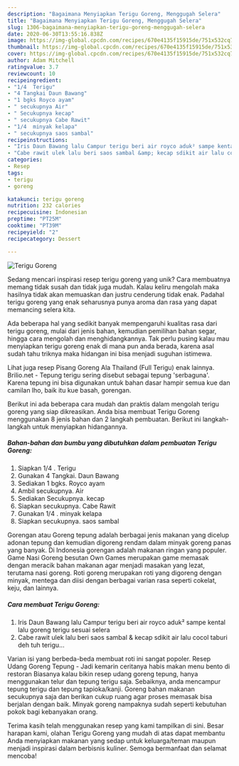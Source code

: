 ```yaml
---
description: "Bagaimana Menyiapkan Terigu Goreng, Menggugah Selera"
title: "Bagaimana Menyiapkan Terigu Goreng, Menggugah Selera"
slug: 1306-bagaimana-menyiapkan-terigu-goreng-menggugah-selera
date: 2020-06-30T13:55:16.838Z
image: https://img-global.cpcdn.com/recipes/670e4135f15915de/751x532cq70/terigu-goreng-foto-resep-utama.jpg
thumbnail: https://img-global.cpcdn.com/recipes/670e4135f15915de/751x532cq70/terigu-goreng-foto-resep-utama.jpg
cover: https://img-global.cpcdn.com/recipes/670e4135f15915de/751x532cq70/terigu-goreng-foto-resep-utama.jpg
author: Adam Mitchell
ratingvalue: 3.7
reviewcount: 10
recipeingredient:
- "1/4  Terigu"
- "4 Tangkai Daun Bawang"
- "1 bgks Royco ayam"
- " secukupnya Air"
- " Secukupnya kecap"
- " secukupnya Cabe Rawit"
- "1/4  minyak kelapa"
- " secukupnya saos sambal"
recipeinstructions:
- "Iris Daun Bawang lalu Campur terigu beri air royco aduk² sampe kental lalu goreng terigu sesuai selera"
- "Cabe rawit ulek lalu beri saos sambal &amp; kecap sdikit air lalu cocol taburi deh tuh terigu..."
categories:
- Resep
tags:
- terigu
- goreng

katakunci: terigu goreng 
nutrition: 232 calories
recipecuisine: Indonesian
preptime: "PT25M"
cooktime: "PT39M"
recipeyield: "2"
recipecategory: Dessert

---
```



![Terigu Goreng](https://img-global.cpcdn.com/recipes/670e4135f15915de/751x532cq70/terigu-goreng-foto-resep-utama.jpg)

Sedang mencari inspirasi resep terigu goreng yang unik? Cara membuatnya memang tidak susah dan tidak juga mudah. Kalau keliru mengolah maka hasilnya tidak akan memuaskan dan justru cenderung tidak enak. Padahal terigu goreng yang enak seharusnya punya aroma dan rasa yang dapat memancing selera kita.

Ada beberapa hal yang sedikit banyak mempengaruhi kualitas rasa dari terigu goreng, mulai dari jenis bahan, kemudian pemilihan bahan segar, hingga cara mengolah dan menghidangkannya. Tak perlu pusing kalau mau menyiapkan terigu goreng enak di mana pun anda berada, karena asal sudah tahu triknya maka hidangan ini bisa menjadi suguhan istimewa.

Lihat juga resep Pisang Goreng Ala Thailand (Full Terigu) enak lainnya. Brilio.net - Tepung terigu sering disebut sebagai tepung &#39;serbaguna&#39;. Karena tepung ini bisa digunakan untuk bahan dasar hampir semua kue dan camilan lho, baik itu kue basah, gorengan.


Berikut ini ada beberapa cara mudah dan praktis dalam mengolah terigu goreng yang siap dikreasikan. Anda bisa membuat Terigu Goreng menggunakan 8 jenis bahan dan 2 langkah pembuatan. Berikut ini langkah-langkah untuk menyiapkan hidangannya.

<!--inarticleads1-->

##### Bahan-bahan dan bumbu yang dibutuhkan dalam pembuatan Terigu Goreng:

1. Siapkan 1/4 . Terigu
1. Gunakan 4 Tangkai. Daun Bawang
1. Sediakan 1 bgks. Royco ayam
1. Ambil  secukupnya. Air
1. Sediakan  Secukupnya. kecap
1. Siapkan  secukupnya. Cabe Rawit
1. Gunakan 1/4 . minyak kelapa
1. Siapkan  secukupnya. saos sambal


Gorengan atau Goreng tepung adalah berbagai jenis makanan yang dicelup adonan tepung dan kemudian digoreng rendam dalam minyak goreng panas yang banyak. Di Indonesia gorengan adalah makanan ringan yang populer. Game Nasi Goreng besutan Own Games merupakan game memasak dengan meracik bahan makanan agar menjadi masakan yang lezat, terutama nasi goreng. Roti goreng merupakan roti yang digoreng dengan minyak, mentega dan diisi dengan berbagai varian rasa seperti cokelat, keju, dan lainnya. 

<!--inarticleads2-->

##### Cara membuat Terigu Goreng:

1. Iris Daun Bawang lalu Campur terigu beri air royco aduk² sampe kental lalu goreng terigu sesuai selera
1. Cabe rawit ulek lalu beri saos sambal &amp; kecap sdikit air lalu cocol taburi deh tuh terigu...


Varian isi yang berbeda-beda membuat roti ini sangat popoler. Resep Udang Goreng Tepung - Jadi kemarin ceritanya habis makan menu bento di restoran Biasanya kalau bikin resep udang goreng tepung, hanya menggunakan telur dan tepung terigu saja. Sebaiknya, anda mencampur tepung terigu dan tepung tapioka/kanji. Goreng bahan makanan secukupnya saja dan berikan cukup ruang agar proses memasak bisa berjalan dengan baik. Minyak goreng nampaknya sudah seperti kebutuhan pokok bagi kebanyakan orang. 

Terima kasih telah menggunakan resep yang kami tampilkan di sini. Besar harapan kami, olahan Terigu Goreng yang mudah di atas dapat membantu Anda menyiapkan makanan yang sedap untuk keluarga/teman maupun menjadi inspirasi dalam berbisnis kuliner. Semoga bermanfaat dan selamat mencoba!
